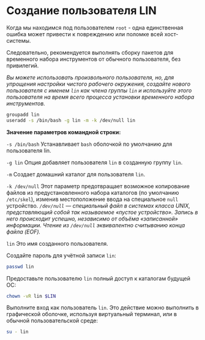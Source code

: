 # Создание пользователя LIN

<!-- "мы находимся под пользователем..." - как-то криво -->

Когда мы находимся под пользователем `root` - одна единственная ошибка может привести к повреждению или поломке всей хост-системы.

Следовательно, рекомендуется выполнять сборку пакетов для временного набора инструментов от обычного пользователя, без привилегий.

_Вы можете использовать произвольного пользователя, но, для упрощения настройки чистого рабочего окружения, создайте нового пользователя с именем `lin` как члена группы `lin` и используйте этого пользователя на время всего процесса установки временного набора инструментов._

```bash
groupadd lin
useradd -s /bin/bash -g lin -m -k /dev/null lin
```

**Значение параметров командной строки:**

`-s /bin/bash`
Устанавливает `bash` оболочкой по умолчанию для пользователя lin.

`-g lin`
Опция добавляет пользователя `lin` в созданную группу `lin`.

`-m`
Создает домашний каталог для пользователя `lin`.

`-k /dev/null`
Этот параметр предотвращает возможное копирование файлов из предустановленного набора каталогов (по умолчанию `/etc/skel`), изменив местоположение ввода на специальное `null` устройство.
_`/dev/null` — специальный файл в системах класса UNIX, представляющий собой так называемое «пустое устройство». Запись в него происходит успешно, независимо от объёма «записанной» информации. Чтение из `/dev/null` эквивалентно считыванию конца файла (EOF)._

`lin`
Это имя созданного пользователя.

Создайте пароль для учётной записи `lin`:

```bash
passwd lin
```

Предоставьте пользователю `lin` полный доступ к каталогам будущей ОС:

```bash
chown -vR lin $LIN
```

Выполните вход как пользователь `lin`. Это действие можно выполнить в графической оболочке, используя виртуальный терминал, или в обычной пользовательской среде:

```bash
su - lin
```
